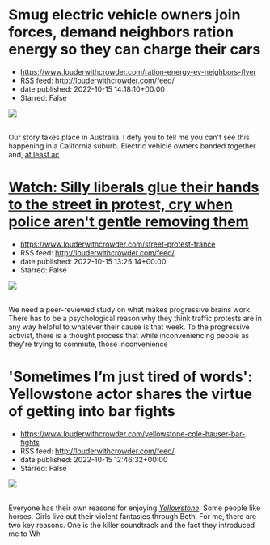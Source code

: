 # Smug electric vehicle owners join forces, demand neighbors ration energy so they can charge their cars
 - https://www.louderwithcrowder.com/ration-energy-ev-neighbors-flyer
 - RSS feed: http://louderwithcrowder.com/feed/
 - date published: 2022-10-15 14:18:10+00:00
 - Starred: False

<img src="https://www.louderwithcrowder.com/media-library/image.jpg?id=31949052&amp;width=1200&amp;height=800&amp;coordinates=11%2C0%2C12%2C0" /><br /><br /><p>Our story takes place in Australia. I defy you to tell me you can't see this happening in a California suburb. Electric vehicle owners banded together and, <a href="https://www.dailymail.co.uk/news/article-11305125/Melbourne-electric-car-owners-leave-flyer-Brighton-street-calling-locals-ration-electricity.html" target="_blank">at least ac

# Watch: Silly liberals glue their hands to the street in protest, cry when police aren't gentle removing them
 - https://www.louderwithcrowder.com/street-protest-france
 - RSS feed: http://louderwithcrowder.com/feed/
 - date published: 2022-10-15 13:25:14+00:00
 - Starred: False

<img src="https://www.louderwithcrowder.com/media-library/image.png?id=31949027&amp;width=1245&amp;height=700&amp;coordinates=0%2C59%2C0%2C59" /><br /><br /><p>We need a peer-reviewed study on what makes progressive brains work. There has to be a psychological reason why they think traffic protests are in any way helpful to whatever their cause is that week. To the progressive activist, there is a thought process that while inconveniencing people as they're trying to commute, those inconvenience

# 'Sometimes I’m just tired of words': Yellowstone actor shares the virtue of getting into bar fights
 - https://www.louderwithcrowder.com/yellowstone-cole-hauser-bar-fights
 - RSS feed: http://louderwithcrowder.com/feed/
 - date published: 2022-10-15 12:46:32+00:00
 - Starred: False

<img src="https://www.louderwithcrowder.com/media-library/image.png?id=31948974&amp;width=1200&amp;height=800&amp;coordinates=16%2C0%2C7%2C0" /><br /><br /><p>Everyone has their own reasons for enjoying <em><a href="https://www.louderwithcrowder.com/yellowstone-season-five-trailer" target="_blank">Yellowstone</a></em>. Some people like horses. Girls live out their violent fantasies through Beth. For me, there are two key reasons. One is the killer soundtrack and the fact they introduced me to Wh

